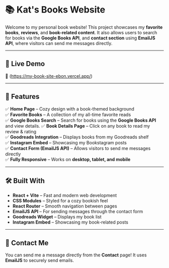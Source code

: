 # 📚 Kat's Books Website

Welcome to my personal book website! This project showcases my **favorite books**, **reviews**, and **book-related content**. It also allows users to search for books via the **Google Books API**, and **contact section** using **EmailJS API**, where visitors can send me messages directly.

---

## 🚀 Live Demo  
🔗 (https://my-book-site-ebon.vercel.app/)

---

## 📌 Features  
✅ **Home Page** – Cozy design with a book-themed background  
✅ **Favorite Books** – A collection of my all-time favorite reads  
✅ **Google Books Search** – Search for books using the **Google Books API** and view details.
✅ **Book Details Page** – Click on any book to read my review & rating  
✅ **Goodreads Integration** – Displays books from my Goodreads shelf  
✅ **Instagram Embed** – Showcasing my Bookstagram posts  
✅ **Contact Form (EmailJS API)** – Allows visitors to send me messages directly  
✅ **Fully Responsive** – Works on **desktop, tablet, and mobile**  

---

## 🛠️ Built With  
- **React + Vite** – Fast and modern web development  
- **CSS Modules** – Styled for a cozy bookish feel  
- **React Router** – Smooth navigation between pages  
- **EmailJS API** – For sending messages through the contact form  
- **Goodreads Widget** – Displays my book list  
- **Instagram Embed** – Showcasing my book-related posts  

---

## 📩 Contact Me  
You can send me a message directly from the **Contact** page! It uses **EmailJS** to securely send emails.
